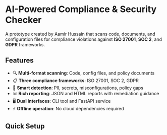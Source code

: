# AI-Powered Compliance & Security Checker

A prototype created by Aamir Hussain that scans code, documents, and configuration files for compliance violations against **ISO 27001**, **SOC 2**, and **GDPR** frameworks.

## Features

- 🔍 **Multi-format scanning**: Code, config files, and policy documents
- 📋 **Three compliance frameworks**: ISO 27001, SOC 2, GDPR
- 🚨 **Smart detection**: PII, secrets, misconfigurations, policy gaps
- 📊 **Rich reporting**: JSON and HTML reports with remediation guidance
- 🖥️ **Dual interfaces**: CLI tool and FastAPI service
- ⚡ **Offline operation**: No cloud dependencies required

## Quick Setup
